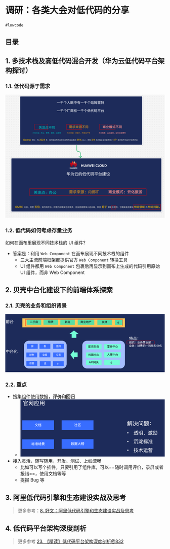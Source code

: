 
# 调研：各类大会对低代码的分享


`#lowcode` 


## 目录
<!-- toc -->
 ## 1. 多技术栈及高低代码混合开发（华为云低代码平台架构探讨） 

### 1.1. 低代码源于需求

![图片&文件](./files/20241110-4.png)

### 1.2. 低代码如何考虑存量业务

如何在画布里展现不同技术栈的 UI 组件?

- 答案是：利用 `Web Component` 在画布展现不同技术栈的组件
	- 三大主流前端框架都提供官方 `Web Component` 转换工具
	- UI 组件都用 `Web Component` 包裹后再显示到画布上生成的代码引用原始 UI 组件，而非 Web Component

## 2. 贝壳中台化建设下的前端体系探索

### 2.1. 贝壳的业务和组织背景

![图片&文件](./files/20241110-1.png)

### 2.2. 重点

- 搜集组件使用数据，**评价和回归**
	- ![图片&文件](./files/20241110-2.png)
- 接入灵活，随写随用，开发、测试、上线流畅
	- 比如可以写个插件，只要引用了组件库，可以==随时调用评价，录屏或者报错==，使用文档等等
	- 提报 Bug 等

## 3. 阿里低代码引擎和生态建设实战及思考

> 更多参考：[8. 好文：阿里低代码引擎和生态建设实战及思考](/post/BjaUuXcR.html)

## 4. 低代码平台架构深度剖析

> 更多参考 [23. 【精读】低代码平台架构深度剖析@832](#)


